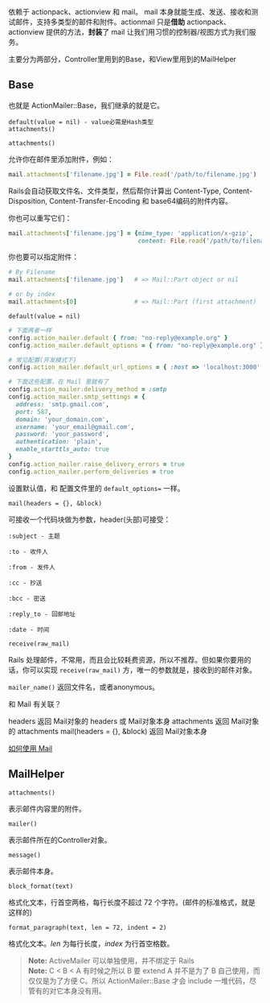 依赖于 actionpack、actionview 和 mail。
mail 本身就能生成、发送、接收和测试邮件，支持多类型的邮件和附件。actionmail 只是**借助** actionpack、actionview 提供的方法，**封装**了 mail 让我们用习惯的控制器/视图方式为我们服务。

主要分为两部分，Controller里用到的Base，和View里用到的MailHelper

## Base

也就是 ActionMailer::Base，我们继承的就是它。

```
default(value = nil) - value必需是Hash类型
attachments()
```

`attachments()`

允许你在邮件里添加附件，例如：

```ruby
mail.attachments['filename.jpg'] = File.read('/path/to/filename.jpg')
```

Rails会自动获取文件名、文件类型，然后帮你计算出 Content-Type, Content-Disposition, Content-Transfer-Encoding 和 base64编码的附件内容。

你也可以重写它们：

```ruby
mail.attachments['filename.jpg'] = {mime_type: 'application/x-gzip',
                                    content: File.read('/path/to/filename.jpg')}
```

你也要可以指定附件：

```ruby
# By Filename
mail.attachments['filename.jpg']   # => Mail::Part object or nil

# or by index
mail.attachments[0]                # => Mail::Part (first attachment)
```

`default(value = nil)`

```ruby
# 下面两者一样
config.action_mailer.default { from: "no-reply@example.org" }
config.action_mailer.default_options = { from: "no-reply@example.org" }

# 常见配置(开发模式下)
config.action_mailer.default_url_options = { :host => 'localhost:3000' }

# 下面这些配置，在 Mail 里就有了
config.action_mailer.delivery_method = :smtp
config.action_mailer.smtp_settings = {
  address: 'smtp.gmail.com',
  port: 587,
  domain: 'your_domain.com',
  username: 'your_email@gmail.com',
  password: 'your_password',
  authentication: 'plain',
  enable_starttls_auto: true
}
config.action_mailer.raise_delivery_errors = true
config.action_mailer.perform_deliveries = true
```

设置默认值，和 配置文件里的 `default_options=` 一样。

`mail(headers = {}, &block)`

可接收一个代码块做为参数，header(头部)可接受：

```
:subject - 主题

:to - 收件人

:from - 发件人

:cc - 抄送

:bcc - 密送

:reply_to - 回邮地址

:date - 时间
```

`receive(raw_mail)`

Rails 处理邮件，不常用，而且会比较耗费资源，所以不推荐。但如果你要用的话，你可以实现 `receive(raw_mail)` 方，唯一的参数就是，接收到的邮件对象。

`mailer_name()` 返回文件名，或者anonymous。


和 Mail 有关联？

headers 返回 Mail对象的 headers 或 Mail对象本身
attachments 返回 Mail对象的 attachments
mail(headers = {}, &block) 返回 Mail对象本身

[如何使用 Mail](https://github.com/mikel/mail#usage)

## MailHelper

`attachments()`

表示邮件内容里的附件。

`mailer()`

表示邮件所在的Controller对象。

`message()`

表示邮件本身。

`block_format(text)`

格式化文本，行首空两格，每行长度不超过 72 个字符。(邮件的标准格式，就是这样的)

`format_paragraph(text, len = 72, indent = 2)`

格式化文本。*len* 为每行长度，*index* 为行首空格数。

> **Note:** ActiveMailer 可以单独使用，并不绑定于 Rails<br/>
> **Note:** C < B < A 有时候之所以 B 要 extend A 并不是为了 B 自己使用，而仅仅是为了方便 C。所以 ActionMailer::Base 才会 include 一堆代码，尽管有的对它本身没有用。
